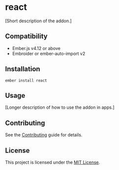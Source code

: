 # react

[Short description of the addon.]

## Compatibility

- Ember.js v4.12 or above
- Embroider or ember-auto-import v2

## Installation

```
ember install react
```

## Usage

[Longer description of how to use the addon in apps.]

## Contributing

See the [Contributing](CONTRIBUTING.md) guide for details.

## License

This project is licensed under the [MIT License](LICENSE.md).
